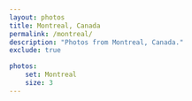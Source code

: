 ```yaml
---
layout: photos
title: Montreal, Canada
permalink: /montreal/
description: "Photos from Montreal, Canada."
exclude: true

photos:
    set: Montreal
    size: 3
---
```

